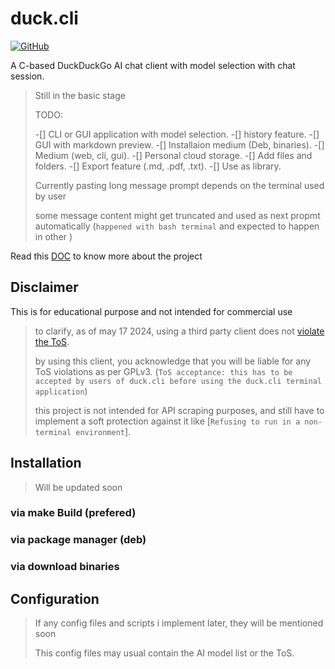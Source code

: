 # duck.cli

[![GitHub](https://img.shields.io/badge/GitHub-100000?style=for-the-badge&logo=github&logoColor=white)](https://github.com/Sanjay0302/duck.cli)

A C-based DuckDuckGo AI chat client with model selection with chat session.

> Still in the basic stage
>
> TODO:
>
> -[] CLI or GUI application with model selection.
> -[] history feature.
> -[] GUI with markdown preview.
> -[] Installaion medium (Deb, binaries).
> -[] Medium (web, cli, gui).
> -[] Personal cloud storage.
> -[] Add files and folders.
> -[] Export feature (.md, .pdf, .txt).
> -[] Use as library.
>
> Currently pasting long message prompt depends on the terminal used by user
>
> some message content might get truncated and used as next propmt automatically (`happened with bash terminal` and expected to happen in other )

Read this [DOC](/Docs/1.GET_POST_Headers.md) to know more about the project

## Disclaimer

This is for educational purpose and not intended for commercial use

> to clarify, as of may 17 2024, using a third party client does not [violate the ToS](https://duckduckgo.com/aichat/privacy-terms).
>
> by using this client, you acknowledge that you will be liable for any ToS violations as per GPLv3. (`ToS acceptance: this has to be accepted by users of duck.cli before using the duck.cli terminal application`)
>
> this project is not intended for API scraping purposes, and still have to implement a soft protection against it like [`Refusing to run in a non-terminal environment`].

## Installation

> Will be updated soon

### via make Build (prefered)

### via package manager (deb)

### via download binaries

## Configuration

> If any config files and scripts i implement later, they will be mentioned soon
>
> This config files may usual contain the AI model list or the ToS.
